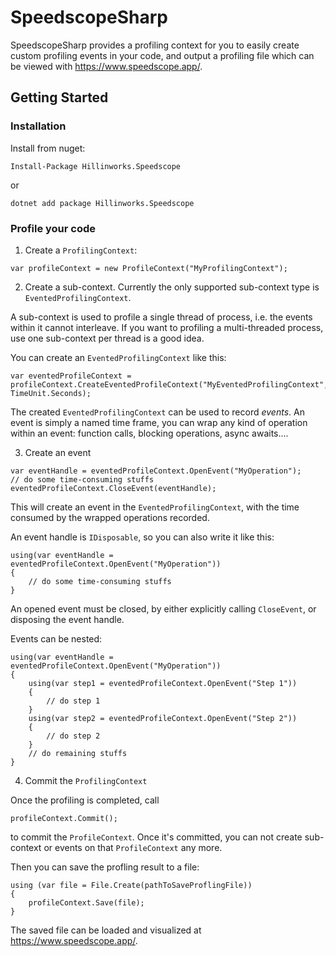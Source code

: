 # SpeedscopeSharp
SpeedscopeSharp provides a profiling context for you to easily create custom profiling events in your code, 
and output a profiling file which can be viewed with https://www.speedscope.app/.

## Getting Started

### Installation
Install from nuget: 
```
Install-Package Hillinworks.Speedscope
```
or
```
dotnet add package Hillinworks.Speedscope
```

### Profile your code

1. Create a `ProfilingContext`:

``` 
var profileContext = new ProfileContext("MyProfilingContext");
```

2. Create a sub-context. Currently the only supported sub-context type is `EventedProfilingContext`.

A sub-context is used to profile a single thread of process, i.e. the events within it cannot interleave. 
If you want to profiling a multi-threaded process, use one sub-context per thread is a good idea.

You can create an `EventedProfilingContext` like this:

```
var eventedProfileContext = profileContext.CreateEventedProfileContext("MyEventedProfilingContext", TimeUnit.Seconds);
```

The created `EventedProfilingContext` can be used to record *events*. An event is simply a named time frame, you can wrap
any kind of operation within an event: function calls, blocking operations, async awaits....

3. Create an event

```
var eventHandle = eventedProfileContext.OpenEvent("MyOperation");
// do some time-consuming stuffs
eventedProfileContext.CloseEvent(eventHandle);
```

This will create an event in the `EventedProfilingContext`, with the time consumed by the wrapped operations recorded.

An event handle is `IDisposable`, so you can also write it like this:

```
using(var eventHandle = eventedProfileContext.OpenEvent("MyOperation"))
{
    // do some time-consuming stuffs
}
```

An opened event must be closed, by either explicitly calling `CloseEvent`, or disposing the event handle.

Events can be nested:

```
using(var eventHandle = eventedProfileContext.OpenEvent("MyOperation"))
{
    using(var step1 = eventedProfileContext.OpenEvent("Step 1"))
    {
        // do step 1
    }
    using(var step2 = eventedProfileContext.OpenEvent("Step 2"))
    {
        // do step 2
    }
    // do remaining stuffs
}
```

4. Commit the `ProfilingContext`

Once the profiling is completed, call

```
profileContext.Commit();
```

to commit the `ProfileContext`. Once it's committed, you can not create sub-context or events on that `ProfileContext` any more.

Then you can save the profling result to a file:

```
using (var file = File.Create(pathToSaveProflingFile))
{
    profileContext.Save(file);
}
```

The saved file can be loaded and visualized at https://www.speedscope.app/.
